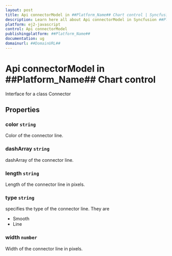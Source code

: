 ```yaml
---
layout: post
title: Api connectorModel in ##Platform_Name## Chart control | Syncfusion
description: Learn here all about Api connectorModel in Syncfusion ##Platform_Name## Chart control of Syncfusion Essential JS 2 and more.
platform: ej2-javascript
control: Api connectorModel 
publishingplatform: ##Platform_Name##
documentation: ug
domainurl: ##DomainURL##
---
```


# Api connectorModel in ##Platform_Name## Chart control

Interface for a class Connector

## Properties

### color `string`

Color of the connector line.

### dashArray `string`

dashArray of the connector line.

### length `string`

Length of the connector line in pixels.

### type `string`

specifies the type of the connector line. They are
* Smooth
* Line

### width `number`

Width of the connector line in pixels.
